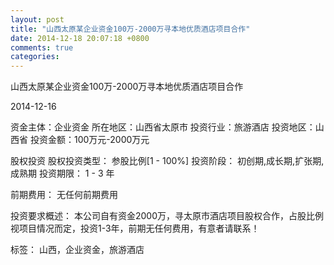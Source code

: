 ```yaml
---
layout: post
title: "山西太原某企业资金100万-2000万寻本地优质酒店项目合作"
date: 2014-12-18 20:07:18 +0800
comments: true
categories: 
---
```

山西太原某企业资金100万-2000万寻本地优质酒店项目合作



2014-12-16

资金主体：企业资金
所在地区：山西省太原市
投资行业：旅游酒店
投资地区：山西省
投资金额：100万元-2000万元

股权投资
股权投资类型：
                            参股比例[1 - 100%] 
                                                                                投资阶段：
                            初创期,成长期,扩张期,成熟期 
                                                                                                                                        投资期限：
                            1 - 3 年

前期费用：
无任何前期费用

投资要求概述：
本公司自有资金2000万，寻太原市酒店项目股权合作，占股比例视项目情况而定，投资1-3年，前期无任何费用，有意者请联系！

标签：
山西，企业资金，旅游酒店

